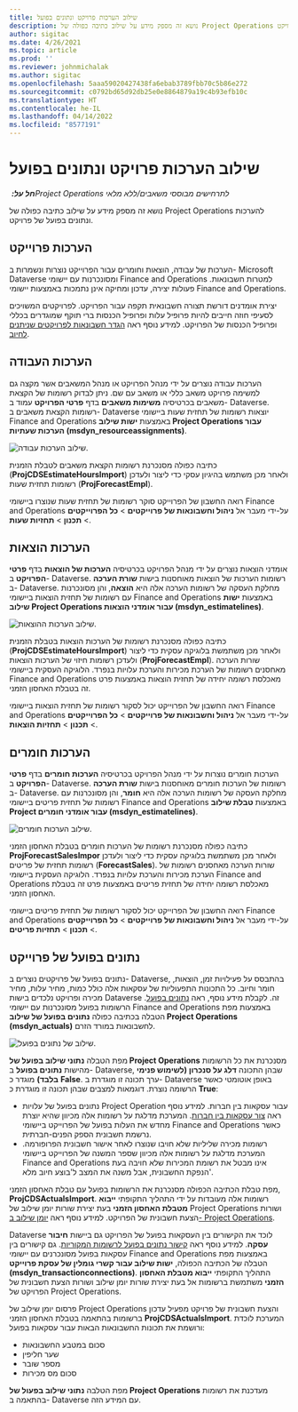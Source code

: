 ```yaml
---
title: שילוב הערכות פרויקט ונתונים בפועל
description: נושא זה מספק מידע על שילוב כתיבה כפולה של Project Operations להערכות ונתונים בפועל של פרויקט.
author: sigitac
ms.date: 4/26/2021
ms.topic: article
ms.prod: ''
ms.reviewer: johnmichalak
ms.author: sigitac
ms.openlocfilehash: 5aaa59020427438fa6ebab3789fbb70c5b86e272
ms.sourcegitcommit: c0792bd65d92db25e0e8864879a19c4b93efb10c
ms.translationtype: HT
ms.contentlocale: he-IL
ms.lasthandoff: 04/14/2022
ms.locfileid: "8577191"
---
```

# <a name="project-estimates-and-actuals-integration"></a>שילוב הערכות פרויקט ונתונים בפועל

_**חל על:** ‏Project Operations לתרחישים מבוססי משאבים/ללא מלאי_

נושא זה מספק מידע על שילוב כתיבה כפולה של Project Operations להערכות ונתונים בפועל של פרויקט.

## <a name="project-estimates"></a>הערכות פרוייקט

הערכות של עבודה, הוצאות וחומרים עבור הפרוייקט נוצרות ונשמרות ב- Microsoft Dataverse ומסונכרנות עם יישומי Finance and Operations למטרות חשבונאות. פעולות יצירה, עדכון ומחיקה אינן נתמכות באמצעות יישומי Finance and Operations.

יצירת אומדנים דורשת תצורה חשבונאית תקפה עבור הפרויקט. לפרויקטים המשויכים לסעיפי חוזה חייבים להיות פרופיל עלות ופרופיל הכנסות ברי תוקף שמוגדרים בכללי ופרופיל הכנסות של הפרויקט. למידע נוסף ראה [הגדר חשבונאות לפרויקטים שניתנים לחיוב](../project-accounting/configure-accounting-billable-projects.md#configure-project-cost-and-revenue-profile-rules).

## <a name="labor-estimates"></a>הערכות העבודה

הערכות עבודה נוצרים על ידי מנהל הפרויקט או מנהל המשאבים אשר מקצה גם למשימה פרויקט משאב כללי או משאב עם שם. ניתן לבדוק רשומות של הקצאת משאבים בכרטיסיה **משימות משאבים** בדף **פרטי הפרויקט** עמוד ב- Dataverse. רשומות הקצאת משאבים ב- Dataverse יוצאות רשומות של תחזית שעות ביישומי Finance and Operations באמצעות **ישות שילוב Project Operations עבור הערכות שעתיות (msdyn\_resourceassignments)**.

   ![שילוב הערכות עבודה.](./Media/DW4LaborEstimates.png)

כתיבה כפולה מסנכרנת רשומות הקצאת משאבים לטבלת הזמנית (**ProjCDSEstimateHoursImport**) ולאחר מכן משתמש בהיגיון עסקי כדי ליצור ולעדכן רשומות תחזית שעות (**ProjForecastEmpl**).

רואה החשבון של הפרוייקט סוקר רשומות של תחזית שעות שנוצרו ביישומי Finance and Operations על-ידי מעבר אל **ניהול וחשבונאות של פרוייקטים** > **כל הפרוייקטים** > **תכנון** > **תחזיות שעות**.

## <a name="expense-estimates"></a>הערכות הוצאות

אומדני הוצאות נוצרים על ידי מנהל הפרויקט בכרטיסיה **הערכות של הוצאות**  בדף **פרטי הפרויקט** ב- Dataverse. רשומות הערכות של הוצאות מאוחסנות בישות **שורת הערכה** ב- Dataverse. מחלקת העסקה של רשומות הערכה אלה היא **הוצאה**, והן מסונכרנות עם רשומות של תחזית הוצאות ביישומי Finance and Operations באמצעות **ישות שילוב Project Operations עבור אומדני הוצאות (msdyn\_estimatelines)**.

   ![שילוב הערכות ההוצאות.](./Media/DW4ExpenseEstimates.png)

כתיבה כפולה מסנכרנת רשומות של הערכות הוצאות בטבלת הזמנית (**ProjCDSEstimateHoursImport**) ולאחר מכן משתמשת בלוגיקה עסקית כדי ליצור ולעדכן רשומות חיזוי של הערכות הוצאות (**ProjForecastEmpl**). שורות הערכה מאחסנים רשומות של הערכת מכירות והערכת עלויות בנפרד. הלוגיקה העסקית ביישומי Finance and Operations מאכלסת רשומה יחידה של תחזית הוצאות באמצעות פרט זה בטבלת האחסון הזמני.

רואה החשבון של הפרוייקט יכול לסקור רשומות של תחזית הוצאות ביישומי Finance and Operations על-ידי מעבר אל **ניהול וחשבונאות של פרוייקטים** > **כל הפרוייקטים** > **תכנון** > **תחזיות הוצאות**.

## <a name="material-estimates"></a>הערכות חומרים

הערכות חומרים נוצרות על ידי מנהל הפרויקט בכרטיסיה **הערכות חומרים** בדף **פרטי הפרויקט** ב- Dataverse. רשומות של הערכות חומרים מאוחסנות בישות **שורת הערכה** ב- Dataverse. מחלקת העסקה של רשומות הערכה אלה היא **חומר**, והן מסונכרנות עם רשומות של תחזית פריטים ביישומי Finance and Operations באמצעות **טבלת שילוב Project עבור אומדני חומרים (msdyn\_estimatelines)**.

   ![שילוב הערכות חומרים.](./Media/DW4MaterialEstimates.png)

כתיבה כפולה מסנכרנת רשומות של הערכות חומרים בטבלת האחסון הזמני **ProjForecastSalesImpor** ולאחר מכן משתמשת בלוגיקה עסקית כדי ליצור ולעדכן רשומות תחזית של פריטים (**ForecastSales**). שורות הערכה מאחסנים רשומות של הערכת מכירות והערכת עלויות בנפרד. הלוגיקה העסקית ביישומי Finance and Operations מאכלסת רשומה יחידה של תחזית פריטים באמצעות פרט זה בטבלת האחסון הזמני.

רואה החשבון של הפרוייקט יכול לסקור רשומות של תחזית פריטים ביישומי Finance and Operations על-ידי מעבר אל **ניהול וחשבונאות של פרוייקטים** > **כל הפרוייקטים** > **תכנון** > **תחזיות פריטים**.

## <a name="project-actuals"></a>נתונים בפועל של פרוייקט

נתונים בפועל של פרויקטים נוצרים ב- Dataverse, בהתבסס על פעילויות זמן, הוצאות, חומר וחיוב. כל התכונות התפעוליות של עסקאות אלה כולל כמות, מחיר עלות, מחיר מכירה ופרויקט נלכדים בישות Dataverse זה. לקבלת מידע נוסף, ראה [נתונים בפועל](../actuals/actuals-overview.md). הרשומות בפועל מסונכרנות עם יישומי Finance and Operations באמצעות מפת הטבלה בכתיבה כפולה **נתונים בפועל של שילוב Project Operations‏ (msdyn\_actuals)** לחשבונאות במורד הזרם.

   ![שילוב של נתונים בפועל.](./Media/DW4Actuals.png)

מפת הטבלה **נתוני שילוב בפועל של Project Operations** מסנכרנת את כל הרשומות מהישות **נתונים בפועל** ב- Dataverse, שבהן התכונה **דלג על סנכרון (לשימוש פנימי בלבד)** מוגדר כ **False**. ערך תכונה זו מוגדרת ב- Dataverse באופן אוטומטי כאשר הרשומה נוצרת. דוגמאות למצבים שבהן תכונה זו מוגדרת כ **True**:

  - נתונים בפועל של עלויות Project Operation עבור עסקאות בין חברות. למידע נוסף ראה [צור עסקאות בין חברות](../project-accounting/create-intercompany-transactions.md). המערכת מדלגת על רשומות אלה מכיוון שהיא יוצרת מחדש את העלות בפועל של הפרוייקט ביישומי Finance and Operations כאשר נרשמת חשבונית הספק הפנים-חברתית.
  - רשומות מכירה שליליות שלא חויבו שנוצרו לאחר אישור חשבונית הפרופורמה. המערכת מדלגת על רשומות אלה מכיוון שספר המשנה של הפרוייקט ביישומי Finance and Operations אינו מבטל את רשומת המכירות שלא חויבה בעת הנפקת החשבונית, אבל משנה את המצב ל'בוצע חיוב מלא'.

מפת טבלת הכתיבה הכפולה מסנכרנת את הרשומות בפועל עם טבלת האחסון הזמני, **ProjCDSActualsImport**. רשומות אלה מעובדות על ידי התהליך התקופתי **ייבוא מטבלת האחסון הזמני** בעת יצירת שורות יומן שילוב של Project Operations ושורות הצעת חשבונית של הפרויקט. למידע נוסף ראה [יומן שילוב ב- Project Operations](../project-accounting/project-operations-integration-journal.md).

Dataverse לוכד את הקישורים בין העסקאות בפועל של הפרויקט גם ביישות **חיבור עסקה**. למידע נוסף ראה [קישור נתונים בפועל לרשומות המקוריות](../actuals/linkingactuals.md). גם קישורים בין עסקאות בפועל מסונכרנים עם יישומי Finance and Operations באמצעות מפת הטבלה של הכתיבה הכפולה, **ישות שילוב עבור קשרי גומלין של עסקת פרוייקט (msdyn\_transactionconnections)**. התהליך התקופתי **ייבוא מטבלת האחסון הזמני** משתמשת ברשומות אל בעת יצירת שורות יומן שילוב ושורות הצעת חשבונית של הפרויקט של Project Operations.

פרסום יומן שילוב של Project Operations והצעת חשבונית של פרויקט מפעיל עדכון ברשומות בהתאמה בטבלת האחסון הזמני **ProjCDSActualsImport**. המערכת לוכדת ורושמת את תכונות החשבונאות הבאות עבור עסקאות בפועל:

- סכום במטבע החשבונאות
- שער חליפין
- מספר שובר
- סכום מס מכירות

מפת הטלבה **נתוני שילוב בפעול של Project Operations** מעדכנת את רשומות בהתאמה ב- Dataverse עם המידע הזה.
